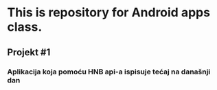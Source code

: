 # This is repository for Android apps class.

## Projekt #1

### Aplikacija koja pomoću HNB api-a ispisuje tećaj na današnji dan
